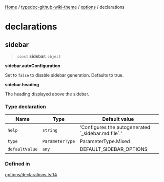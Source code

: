 [Home](../../../../README.md) / [typedoc-github-wiki-theme](../../../README.md) / [options](../../README.md) / declarations

# declarations

## sidebar

> `const` **sidebar**: `object`

**sidebar.autoConfiguration**

Set to `false` to disable sidebar generation. Defaults to true.

**sidebar.heading**

The heading displayed above the sidebar.

### Type declaration

| Name           | Type            | Default value                                         |
| -------------- | --------------- | ----------------------------------------------------- |
| `help`         | `string`        | 'Configures the autogenerated \`\_sidebar.md file\`.' |
| `type`         | `ParameterType` | ParameterType.Mixed                                   |
| `defaultValue` | `any`           | DEFAULT\_SIDEBAR\_OPTIONS                             |

### Defined in

[options/declarations.ts:14](https://github.com/typedoc2md/typedoc-plugin-markdown/blob/main/packages/typedoc-github-wiki-theme/src/options/declarations.ts#L14)
